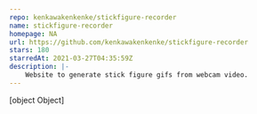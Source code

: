 ```yaml
---
repo: kenkawakenkenke/stickfigure-recorder
name: stickfigure-recorder
homepage: NA
url: https://github.com/kenkawakenkenke/stickfigure-recorder
stars: 180
starredAt: 2021-03-27T04:35:59Z
description: |-
    Website to generate stick figure gifs from webcam video.
---
```


[object Object]
